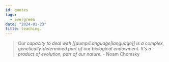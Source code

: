 ```yaml
---
id: quotes
tags:
  - evergreen
date: "2024-01-23"
title: teaching.
---
```


> _Our capacity to deal with [[dump/Language|language]] is a complex, genetically-determined part of our biological endowment. It's a product of evolution, part of our nature._ - Noam Chomsky
